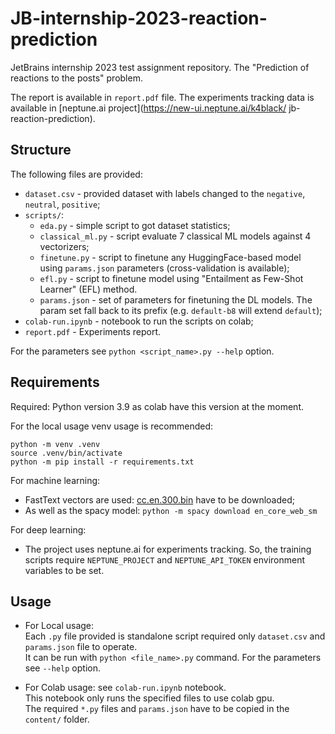 # JB-internship-2023-reaction-prediction

JetBrains internship 2023 test assignment repository. The "Prediction of reactions to the posts" problem.

The report is available in `report.pdf` file. The experiments tracking data is available in [neptune.ai project](https://new-ui.neptune.ai/k4black/
jb-reaction-prediction).


## Structure 

The following files are provided:
* `dataset.csv` - provided dataset with labels changed to the `negative`, `neutral`, `positive`;
* `scripts/`:
  * `eda.py` - simple script to got dataset statistics;
  * `classical_ml.py` - script evaluate 7 classical ML models against 4 vectorizers;
  * `finetune.py` - script to finetune any HuggingFace-based model using `params.json` parameters (cross-validation is available);
  * `efl.py` - script to finetune model using "Entailment as Few-Shot Learner" (EFL) method.
  * `params.json` - set of parameters for finetuning the DL models. The param set fall back to its prefix (e.g. `default-b8` will extend `default`);
* `colab-run.ipynb` - notebook to run the scripts on colab;
* `report.pdf` - Experiments report.

For the parameters see `python <script_name>.py --help` option.


## Requirements

Required: Python version 3.9 as colab have this version at the moment. 

For the local usage venv usage is recommended:
```shell
python -m venv .venv
source .venv/bin/activate 
python -m pip install -r requirements.txt
```

For machine learning: 
* FastText vectors are used: [cc.en.300.bin](https://dl.fbaipublicfiles.com/fasttext/vectors-crawl/cc.en.300.bin.gz) have to be downloaded;
* As well as the spacy model: `python -m spacy download en_core_web_sm`

For deep learning: 
* The project uses neptune.ai for experiments tracking. So, the training scripts require `NEPTUNE_PROJECT` and `NEPTUNE_API_TOKEN` environment variables to be set.


## Usage 

* For Local usage:   
  Each `.py` file provided is standalone script required only `dataset.csv` and `params.json` file to operate.  
  It can be run with `python <file_name>.py` command. For the parameters see `--help` option.

* For Colab usage: see `colab-run.ipynb` notebook.  
  This notebook only runs the specified files to use colab gpu.   
  The required `*.py` files and `params.json` have to be copied in the `content/` folder.
